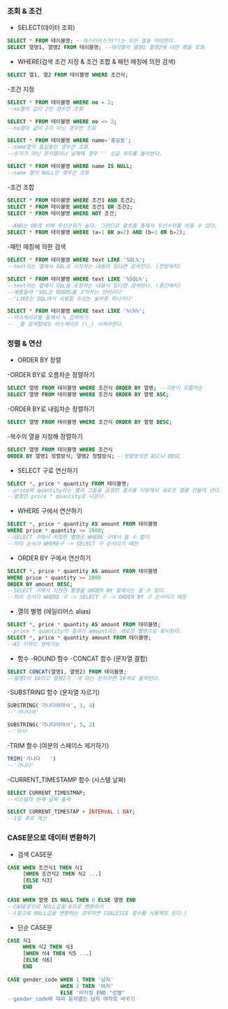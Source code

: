 ### 조회 & 조건

* SELECT(데이터 조회)
```sql
SELECT * FROM 테이블명; --애스터리스크(*)는 모든 열을 의미한다.
SELECT 열명1, 열명2 FROM 테이블명; --테이블의 열명1 열명2에 대한 행을 조회
```

* WHERE(검색 조건 지정 & 조건 조합 & 패턴 매칭에 의한 검색)
```sql
SELECT 열1, 열2 FROM 테이블명 WHERE 조건식;
```
  -조건 지정
```sql
SELECT * FROM 테이블명 WHERE no = 2; 
--no열의 값이 2인 경우만 조회

SELECT * FROM 테이블명 WHERE no <> 2; 
--no열의 값이 2가 아닌 경우만 조회

SELECT * FROM 테이블명 WHERE name='홍길동';
--name열이 홍길동인 경우만 조회
--숫자가 아닌 문자열이나 날짜에 경우 '' 싱글 쿼트롤 둘러싼다.

SELECT * FROM 테이블명 WHERE name IS NULL;
--name 열이 NULL인 경우만 조회
```

  -조건 조합
```sql
SELECT * FROM 테이블명 WHERE 조건1 AND 조건2;
SELECT * FROM 테이블명 WHERE 조건1 OR 조건2;
SELECT * FROM 테이블명 WHERE NOT 조건;

--AND는 OR에 비해 우선순위가 높다. 그러므로 괄호를 통해서 우선수위를 바꿀 수 있다.
SELECT * FROM 테이블명 WHERE (a=1 OR a=2) AND (b=1 OR b=2);
```

  -패턴 매칭에 의한 검색
```sql
SELECT * FROM 테이블명 WHERE text LIKE 'SQL%';
--text라는 열에서 SQL로 시작하는 내용이 있다면 검색한다. (전방매치) 

SELECT * FROM 테이블명 WHERE text LIKE '%SQL%';
--text라는 열에서 SQL을 포함하는 내용이 있다면 검색한다. (중간매치)
--예를들어 'SQL은 RDBMS를 조작하는 언어이다'
--'LIKE는 SQL에서 사용할 수있는 술어중 하나이다'

SELECT * FROM 테이블명 WHERE text LIKE '%\%%';
--이스케이프를 통해서 % 검색하기
-- _를 검색할떄도 이스케이프 (\_) 시켜야한다.
```

### 정렬 & 연산

* ORDER BY 정렬

-ORDER BY로 오름차순 정렬하기
```sql
SELECT 열명 FROM 테이블명 WHERE 조건식 ORDER BY 열명; --기본이 오름차순
SELECT 열명 FROM 테이블명 WHERE 조건식 ORDER BY 열명 ASC;
```
-ORDER BY로 내림차순 정렬하기
```sql
SELECT 열명 FROM 테이블명 WHERE 조건식 ORDER BY 열명 DESC;
```
-복수의 열을 지정해 정렬하기
```sql
SELECT 열명 FROM 테이블명 WHERE 조건식 
ORDER BY 열명1 정렬방식, 열명2 정렬방식; --정렬방식엔 ASC나 DESC
```

* SELECT 구로 연산하기
```sql
SELECT *, price * quantity FROM 테이블명;
--price와 quantity라는 열과 그들을 곱셈한 결과를 이용해서 새로운 열를 만들어 낸다.
--열명은 price * quantity로 나온다.
```

* WHERE 구에서 연산하기
```sql
SELECT *, price * quantity AS amount FROM 테이블명 
WHERE price * quantity >= 2000;
--SELECT 구에서 지정한 별명은 WHERE 구에서 쓸 수 없다.
--처리 순서가 WHERE구 -> SELECT 구 순서이기 떄문.
```

* ORDER BY 구에서 연산하기
```sql
SELECT *, price * quantity AS amount FROM 테이블명 
WHERE price * quantity >= 2000
ORDER BY amount DESC;
--SELECT 구에서 지정한 별명을 ORDER BY 절에서는 쓸 수 있다.
--처리 순서가 WHERE 구 -> SELECT 구 -> ORDER BY 구 순서이기 때문
```

* 열의 별명 (에일리어스 alias)
```sql
SELECT *, price * quantity AS amount FROM 테이블명;
--price * quantity의 결과가 amount라는 새로운 별명으로 표시된다.
SELECT *, price * quantity amount FROM 테이블명;
--AS 키워드 생략가능
```
* 함수
-ROUND 함수
-CONCAT 함수 (문자열 결합)
```sql
SELECT CONCAT(열명1, 열명2) FROM 테이블명;
--열명1이 10이고 열명2가 '개'라는 문자라면 10개로 출력된다.
```
-SUBSTRING 함수 (문자열 자르기)
```sql
SUBSTRING('가나다라마사', 1, 4)
--'가나다라'

SUBSTRING('가나다라마사', 5, 2)
--'마사'
```
-TRIM 함수 (여분의 스페이스 제거하기)
```sql
TRIM('가나다   ')
--'가나다'
```
-CURRENT_TIMESTAMP 함수 (시스템 날짜)
```sql
SELECT CURRENT_TIMESTMAP;
--시스템의 현재 날짜 출력

SELECT CURRENT_TIMESTAP + INTERVAL 1 DAY;
--1일 후로 계산
```

### CASE문으로 데이터 변환하기
* 검색 CASE문
```sql
CASE WHEN 조건식1 THEN 식1
     [WHEN 조건식2 THEN 식2 ...]
     [ELSE 식3]
     END
     
CASE WHEN 열명 IS NULL THEN 0 ELSE 열명 END
--CASE문으로 NULL값을 0으로 변환하기 
--(참고로 NULL값을 변환하는 경우라면 COALESCE 함수를 사용해도 된다.)
```
* 단순 CASE문
```sql
CASE 식1 
     WHEN 식2 THEN 식3
     [WHEN 식4 THEN 식5 ...]
     [ELSE 식6]
     END
     
CASE gender_code WHEN 1 THEN '남자'
                 WHEN 2 THEN '여자' 
                 ELSE '미지정 END "성별"
--gender_code에 따라 문자열인 남자 여자로 바꾸기     
```
